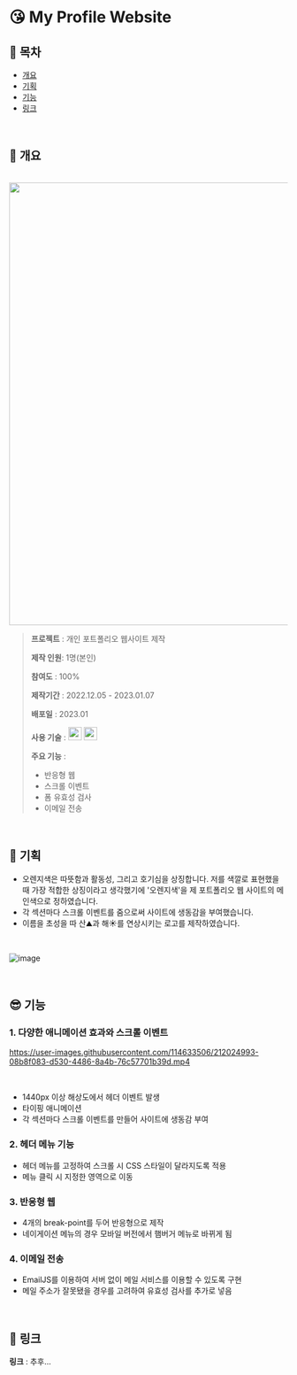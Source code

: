 # 😘 My Profile Website 

## 📕 목차
- <a href="#a">개요</a> 
- <a href="#b">기획</a> 
- <a href="#c">기능</a>  
- <a href="#d">링크</a> 

<br>

## 📝 <span id="a">개요</a>
<br>
<img src="https://user-images.githubusercontent.com/114633506/212024210-baf8a74c-afb4-4b65-a5a1-3e82be5859ce.png" width="800" height="auto">
<br>

> **프로젝트** : 개인 포트폴리오 웹사이트 제작  
>
> **제작 인원**: 1명(본인)  
>
> **참여도** : 100%  
>
> **제작기간** : 2022.12.05 - 2023.01.07  
>
> **배포일** : 2023.01  
>
> **사용 기술** : <img src="https://img.shields.io/badge/JavaScript-eee?style=flat&logo=JavaScript&logoColor=000" width="auto" height="24"/>  <img src="https://img.shields.io/badge/SASS-eee?style=flat&logo=SASS&logoColor=000" width="auto" height="24"/>
>
> **주요 기능** :
> - 반응형 웹  
> - 스크롤 이벤트  
> - 폼 유효성 검사
> - 이메일 전송  
 
<br>

## 🎉 <span id="b">기획</a>
- 오렌지색은 따뜻함과 활동성, 그리고 호기심을 상징합니다. 저를 색깔로 표현했을 때 가장 적합한 상징이라고 생각했기에 '오렌지색'을 제 포트폴리오 웹 사이트의 메인색으로 정하였습니다.  
- 각 섹션마다 스크롤 이벤트를 줌으로써 사이트에 생동감을 부여했습니다.  
- 이름을 초성을 따 산⛰과 해☀를 연상시키는 로고를 제작하였습니다. 

<br>

![image](https://user-images.githubusercontent.com/114633506/212031276-49e35f80-6977-45a0-8d31-f9fc6b17e152.png)

<br>

## 😎 <span id="c">기능</a>

### 1. 다양한 애니메이션 효과와 스크롤 이벤트  
https://user-images.githubusercontent.com/114633506/212024993-08b8f083-d530-4486-8a4b-76c57701b39d.mp4

<br>

- 1440px 이상 해상도에서 헤더 이벤트 발생  
- 타이핑 애니메이션   
- 각 섹션마다 스크롤 이벤트를 만들어 사이트에 생동감 부여  


### 2. 헤더 메뉴 기능   
- 헤더 메뉴를 고정하여 스크롤 시 CSS 스타일이 달라지도록 적용  
- 메뉴 클릭 시 지정한 영역으로 이동  


### 3. 반응형 웹  
- 4개의 break-point를 두어 반응형으로 제작  
- 네이게이션 메뉴의 경우 모바일 버전에서 햄버거 메뉴로 바뀌게 됨  

### 4. 이메일 전송  
- EmailJS를 이용하여 서버 없이 메일 서비스를 이용할 수 있도록 구현  
- 메일 주소가 잘못됐을 경우를 고려하여 유효성 검사를 추가로 넣음  

<br>

## 🔗 <span id="d">링크</a>
**링크** : 추후... 
